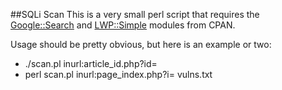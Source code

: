 ##SQLi Scan
This is a very small perl script that requires the [Google::Search](http://search.cpan.org/~rokr/Google-Search-0.028/lib/Google/Search.pm) and [LWP::Simple](http://search.cpan.org/~gaas/libwww-perl-6.05/lib/LWP/Simple.pm) modules from CPAN. 

Usage should be pretty obvious, but here is an example or two:

* ./scan.pl inurl:article_id.php?id=
* perl scan.pl inurl:page_index.php?i= vulns.txt
